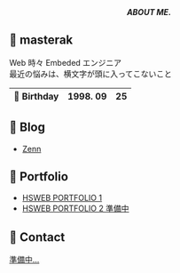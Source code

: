 <div align="center">
    <i>
      <b>
        ABOUT ME.
      </b>
    </i>
</div>

## &#x1f914; masterak

Web 時々 Embeded エンジニア<br>
最近の悩みは、横文字が頭に入ってこないこと

| &#x1f382; Birthday | 1998. 09 | 25 |
| --- | :---: | --- |

## &#x1f4d2; Blog

- [Zenn](https://zenn.dev/masterak)

## &#x1f4f8; Portfolio

- [HSWEB PORTFOLIO 1](https://portfolio-1-one-tau.vercel.app/)
- [HSWEB PORTFOLIO 2 準備中](https://github.com/masterak-902)

## &#x1f4e8; Contact
[準備中...](https://github.com/masterak-902)
